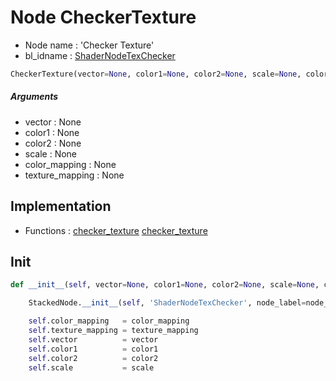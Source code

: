 # Node CheckerTexture

- Node name : 'Checker Texture'
- bl_idname : [ShaderNodeTexChecker](https://docs.blender.org/api/current/bpy.types.ShaderNodeTexChecker.html)


``` python
CheckerTexture(vector=None, color1=None, color2=None, scale=None, color_mapping=None, texture_mapping=None, node_label=None, node_color=None)
```
##### Arguments

- vector : None
- color1 : None
- color2 : None
- scale : None
- color_mapping : None
- texture_mapping : None

## Implementation

- Functions : [checker_texture](/docs/GeoNodes/GeoNodesTree.md#checker_texture) [checker_texture](/docs/GeoNodes/GeoNodesTree.md#checker_texture)

## Init

``` python
def __init__(self, vector=None, color1=None, color2=None, scale=None, color_mapping=None, texture_mapping=None, node_label=None, node_color=None):

    StackedNode.__init__(self, 'ShaderNodeTexChecker', node_label=node_label, node_color=node_color)

    self.color_mapping   = color_mapping
    self.texture_mapping = texture_mapping
    self.vector          = vector
    self.color1          = color1
    self.color2          = color2
    self.scale           = scale
```
